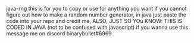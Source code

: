  java-rng
 this is for you to copy or use for anything you want if you cannot figure out how to make a random number generator, in java
 just paste the code into your repo and credit me, 
 ALSO, JUST SO YOu KNOW: THIS IS CODED IN JAVA (not to be confused with javascript)
if you wanna use this message me on discord
binarybullet#6969
